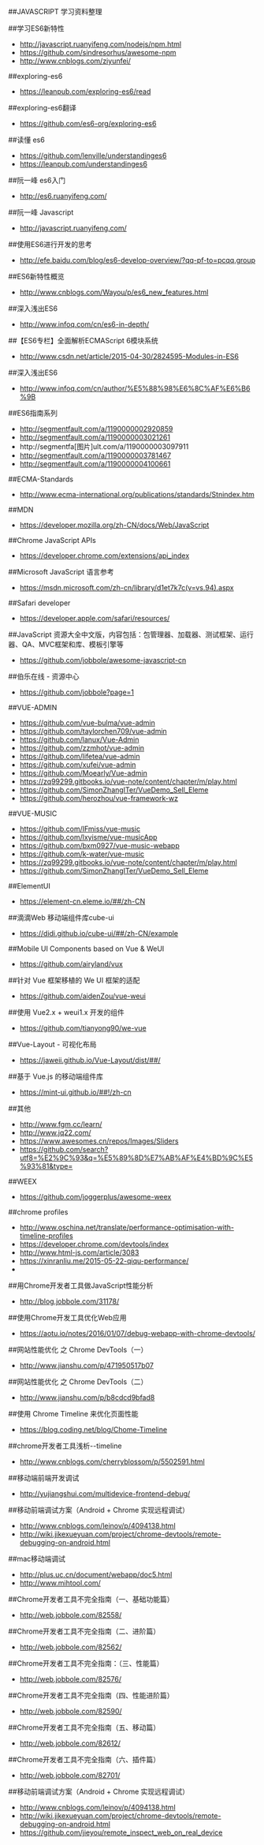 ##JAVASCRIPT 学习资料整理

##学习ES6新特性
- http://javascript.ruanyifeng.com/nodejs/npm.html
- https://github.com/sindresorhus/awesome-npm
- http://www.cnblogs.com/ziyunfei/

##exploring-es6
- https://leanpub.com/exploring-es6/read

##exploring-es6翻译
- https://github.com/es6-org/exploring-es6

##读懂 es6
- https://github.com/lenville/understandinges6
- https://leanpub.com/understandinges6

##阮一峰 es6入门
- http://es6.ruanyifeng.com/

##阮一峰 Javascript
- http://javascript.ruanyifeng.com/

##使用ES6进行开发的思考
- http://efe.baidu.com/blog/es6-develop-overview/?qq-pf-to=pcqq.group

##ES6新特性概览
- http://www.cnblogs.com/Wayou/p/es6_new_features.html

##深入浅出ES6
- http://www.infoq.com/cn/es6-in-depth/

##【ES6专栏】全面解析ECMAScript 6模块系统
- http://www.csdn.net/article/2015-04-30/2824595-Modules-in-ES6

##深入浅出ES6
- http://www.infoq.com/cn/author/%E5%88%98%E6%8C%AF%E6%B6%9B
 
##ES6指南系列
- http://segmentfault.com/a/1190000002920859
- http://segmentfault.com/a/1190000003021261
- http://segmentfa[图片]ult.com/a/1190000003097911
- http://segmentfault.com/a/1190000003781467
- http://segmentfault.com/a/1190000004100661


##ECMA-Standards
- http://www.ecma-international.org/publications/standards/Stnindex.htm


##MDN
- https://developer.mozilla.org/zh-CN/docs/Web/JavaScript


##Chrome JavaScript APIs
- https://developer.chrome.com/extensions/api_index


##Microsoft JavaScript 语言参考
- https://msdn.microsoft.com/zh-cn/library/d1et7k7c(v=vs.94).aspx


##Safari developer
- https://developer.apple.com/safari/resources/


##JavaScript 资源大全中文版，内容包括：包管理器、加载器、测试框架、运行器、QA、MVC框架和库、模板引擎等
- https://github.com/jobbole/awesome-javascript-cn


##伯乐在线 - 资源中心
- https://github.com/jobbole?page=1




##VUE-ADMIN

- https://github.com/vue-bulma/vue-admin
- https://github.com/taylorchen709/vue-admin
- https://github.com/lanux/Vue-Admin
- https://github.com/zzmhot/vue-admin
- https://github.com/lifetea/vue-admin
- https://github.com/xufei/vue-admin
- https://github.com/Moearly/Vue-admin
- https://zq99299.gitbooks.io/vue-note/content/chapter/m/play.html
- https://github.com/SimonZhangITer/VueDemo_Sell_Eleme
- https://github.com/herozhou/vue-framework-wz

##VUE-MUSIC

- https://github.com/IFmiss/vue-music
- https://github.com/lxyisme/vue-musicApp
- https://github.com/bxm0927/vue-music-webapp
- https://github.com/k-water/vue-music
- https://zq99299.gitbooks.io/vue-note/content/chapter/m/play.html
- https://github.com/SimonZhangITer/VueDemo_Sell_Eleme

##ElementUI
- https://element-cn.eleme.io/##/zh-CN

##滴滴Web 移动端组件库cube-ui
- https://didi.github.io/cube-ui/##/zh-CN/example

##Mobile UI Components based on Vue & WeUI
- https://github.com/airyland/vux

##针对 Vue 框架移植的 We UI 框架的适配
- https://github.com/aidenZou/vue-weui

##使用 Vue2.x + weui1.x 开发的组件
- https://github.com/tianyong90/we-vue

##Vue-Layout - 可视化布局
- https://jaweii.github.io/Vue-Layout/dist/##/

##基于 Vue.js 的移动端组件库
- https://mint-ui.github.io/##!/zh-cn

##其他
- http://www.fgm.cc/learn/
- http://www.jq22.com/
- https://www.awesomes.cn/repos/Images/Sliders
- https://github.com/search?utf8=%E2%9C%93&q=%E5%89%8D%E7%AB%AF%E4%BD%9C%E5%93%81&type=


##WEEX
- https://github.com/joggerplus/awesome-weex


##chrome profiles
- http://www.oschina.net/translate/performance-optimisation-with-timeline-profiles
- https://developer.chrome.com/devtools/index
- http://www.html-js.com/article/3083
- https://xinranliu.me/2015-05-22-qiqu-performance/
- 

##用Chrome开发者工具做JavaScript性能分析
- http://blog.jobbole.com/31178/

##使用Chrome开发工具优化Web应用
- https://aotu.io/notes/2016/01/07/debug-webapp-with-chrome-devtools/

##网站性能优化 之 Chrome DevTools（一）
- http://www.jianshu.com/p/471950517b07

##网站性能优化 之 Chrome DevTools（二）
- http://www.jianshu.com/p/b8cdcd9bfad8

##使用 Chrome Timeline 来优化页面性能
- https://blog.coding.net/blog/Chome-Timeline

##chrome开发者工具浅析--timeline
- http://www.cnblogs.com/cherryblossom/p/5502591.html

##移动端前端开发调试
- http://yujiangshui.com/multidevice-frontend-debug/

##移动前端调试方案（Android + Chrome 实现远程调试）
- http://www.cnblogs.com/leinov/p/4094138.html
- http://wiki.jikexueyuan.com/project/chrome-devtools/remote-debugging-on-android.html

##mac移动端调试
- http://plus.uc.cn/document/webapp/doc5.html
- http://www.mihtool.com/

##Chrome开发者工具不完全指南（一、基础功能篇）

- http://web.jobbole.com/82558/   

##Chrome开发者工具不完全指南（二、进阶篇）

- http://web.jobbole.com/82562/    

##Chrome开发者工具不完全指南：（三、性能篇）

- http://web.jobbole.com/82576/    

##Chrome开发者工具不完全指南（四、性能进阶篇）

- http://web.jobbole.com/82590/     

##Chrome开发者工具不完全指南（五、移动篇）

- http://web.jobbole.com/82612/     

##Chrome开发者工具不完全指南（六、插件篇）

- http://web.jobbole.com/82701/     

##移动前端调试方案（Android + Chrome 实现远程调试）
- http://www.cnblogs.com/leinov/p/4094138.html
- http://wiki.jikexueyuan.com/project/chrome-devtools/remote-debugging-on-android.html
- https://github.com/jieyou/remote_inspect_web_on_real_device


